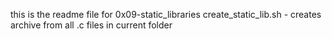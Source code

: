 this is the readme file for 0x09-static_libraries
create_static_lib.sh - creates archive from all .c files in current folder
